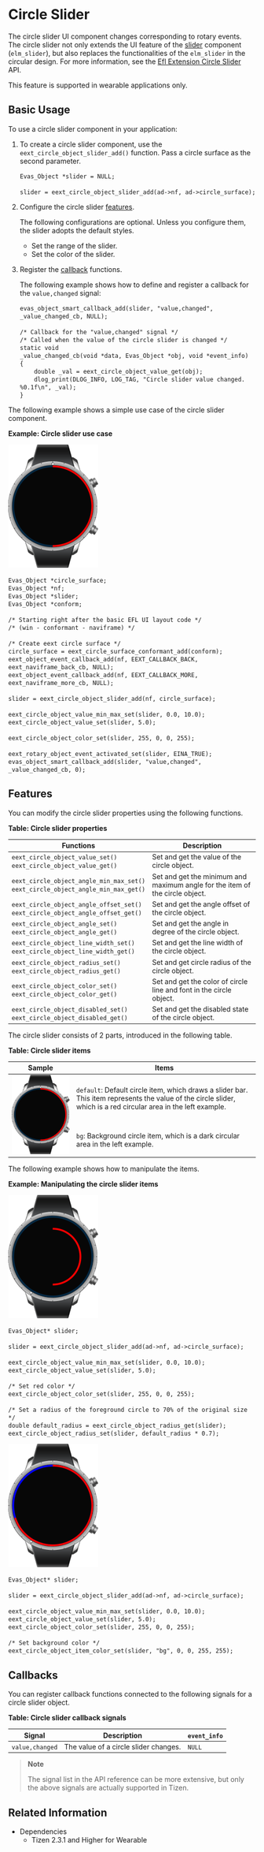 # Circle Slider

The circle slider UI component changes corresponding to rotary events. The circle slider not only extends the UI feature of the [slider](component-slider.md) component (`elm_slider`), but also replaces the functionalities of the `elm_slider` in the circular design. For more information, see the [Efl Extension Circle Slider](../../../../api/wearable/latest/group__CAPI__EFL__EXTENSION__CIRCLE__SLIDER__MODULE.html) API.

This feature is supported in wearable applications only.

## Basic Usage

To use a circle slider component in your application:

1. To create a circle slider component, use the `eext_circle_object_slider_add()` function. Pass a circle surface as the second parameter.

   ```
   Evas_Object *slider = NULL;

   slider = eext_circle_object_slider_add(ad->nf, ad->circle_surface);
   ```

2. Configure the circle slider [features](#features).

   The following configurations are optional. Unless you configure them, the slider adopts the default styles.

   - Set the range of the slider.
   - Set the color of the slider.

3. Register the [callback](#callbacks) functions.

   The following example shows how to define and register a callback for the `value,changed` signal:

   ```
   evas_object_smart_callback_add(slider, "value,changed", _value_changed_cb, NULL);

   /* Callback for the "value,changed" signal */
   /* Called when the value of the circle slider is changed */
   static void
   _value_changed_cb(void *data, Evas_Object *obj, void *event_info)
   {
       double _val = eext_circle_object_value_get(obj);
       dlog_print(DLOG_INFO, LOG_TAG, "Circle slider value changed. %0.1f\n", _val);
   }
   ```

The following example shows a simple use case of the circle slider component.

**Example: Circle slider use case**

![Circle slider](./media/circle_slider3.png)

```
Evas_Object *circle_surface;
Evas_Object *nf;
Evas_Object *slider;
Evas_Object *conform;

/* Starting right after the basic EFL UI layout code */
/* (win - conformant - naviframe) */

/* Create eext circle surface */
circle_surface = eext_circle_surface_conformant_add(conform);
eext_object_event_callback_add(nf, EEXT_CALLBACK_BACK, eext_naviframe_back_cb, NULL);
eext_object_event_callback_add(nf, EEXT_CALLBACK_MORE, eext_naviframe_more_cb, NULL);

slider = eext_circle_object_slider_add(nf, circle_surface);

eext_circle_object_value_min_max_set(slider, 0.0, 10.0);
eext_circle_object_value_set(slider, 5.0);

eext_circle_object_color_set(slider, 255, 0, 0, 255);

eext_rotary_object_event_activated_set(slider, EINA_TRUE);
evas_object_smart_callback_add(slider, "value,changed", _value_changed_cb, 0);
```

## Features

You can modify the circle slider properties using the following functions.

**Table: Circle slider properties**

| Functions                                | Description                              |
|------------------------------------------|------------------------------------------|
| `eext_circle_object_value_set()`<br>`eext_circle_object_value_get()` | Set and get the value of the circle object. |
| `eext_circle_object_angle_min_max_set()`<br>`eext_circle_object_angle_min_max_get()` | Set and get the minimum and maximum angle for the item of the circle object. |
| `eext_circle_object_angle_offset_set()`<br>`eext_circle_object_angle_offset_get()` | Set and get the angle offset of the circle object. |
| `eext_circle_object_angle_set()`<br>`eext_circle_object_angle_get()` | Set and get the angle in degree of the circle object. |
| `eext_circle_object_line_width_set()`<br>`eext_circle_object_line_width_get()` | Set and get the line width of the circle object. |
| `eext_circle_object_radius_set()`<br>`eext_circle_object_radius_get()` | Set and get circle radius of the circle object. |
| `eext_circle_object_color_set()`<br>`eext_circle_object_color_get()` | Set and get the color of circle line and font in the circle object. |
| `eext_circle_object_disabled_set()`<br>`eext_circle_object_disabled_get()` | Set and get the disabled state of the circle object. |

The circle slider consists of 2 parts, introduced in the following table.

**Table: Circle slider items**
<table>
<thead>
<tr><th>Sample</th><th>Items</th></tr>
</thead>
<tbody>
<tr><td rowspan="2"> <img alt="elm/slider/horizontal/warning" src="./media/circle_slider3.png" /></td>
<td> <code>default</code>: Default circle item, which draws a slider bar.<br>This item represents the value of the circle slider, which is a red circular area in the left example.</td></tr>
<tr><td> <code>bg</code>: Background circle item, which is a dark circular area in the left example. </td></tr>
</tbody>
</table>

The following example shows how to manipulate the items.

**Example: Manipulating the circle slider items**

![img](./media/circle_slider_practice_1.png)

```
Evas_Object* slider;

slider = eext_circle_object_slider_add(ad->nf, ad->circle_surface);

eext_circle_object_value_min_max_set(slider, 0.0, 10.0);
eext_circle_object_value_set(slider, 5.0);

/* Set red color */
eext_circle_object_color_set(slider, 255, 0, 0, 255);

/* Set a radius of the foreground circle to 70% of the original size */
double default_radius = eext_circle_object_radius_get(slider);
eext_circle_object_radius_set(slider, default_radius * 0.7);
```

![img](./media/circle_slider_practice_2.png)

```
Evas_Object* slider;

slider = eext_circle_object_slider_add(ad->nf, ad->circle_surface);

eext_circle_object_value_min_max_set(slider, 0.0, 10.0);
eext_circle_object_value_set(slider, 5.0);
eext_circle_object_color_set(slider, 255, 0, 0, 255);

/* Set background color */
eext_circle_object_item_color_set(slider, "bg", 0, 0, 255, 255);
```

## Callbacks

You can register callback functions connected to the following signals for a circle slider object.

**Table: Circle slider callback signals**

| Signal          | Description                           | `event_info` |
|-----------------|---------------------------------------|--------------|
| `value,changed` | The value of a circle slider changes. | `NULL`       |

> **Note**
>
> The signal list in the API reference can be more extensive, but only the above signals are actually supported in Tizen.

## Related Information
- Dependencies
  - Tizen 2.3.1 and Higher for Wearable

